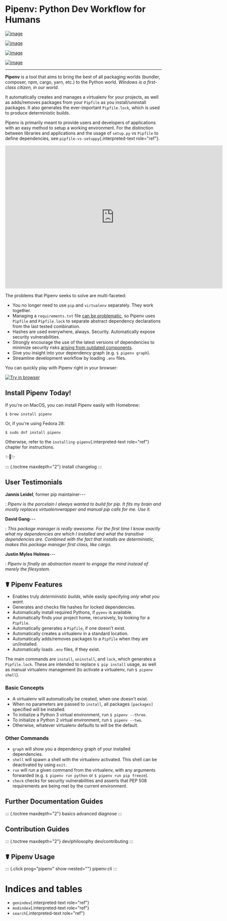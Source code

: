 Pipenv: Python Dev Workflow for Humans
======================================

[![image](https://img.shields.io/pypi/v/pipenv.svg)](https://pypi.python.org/pypi/pipenv)

[![image](https://img.shields.io/pypi/l/pipenv.svg)](https://pypi.python.org/pypi/pipenv)

[![image](https://img.shields.io/pypi/pyversions/pipenv.svg)](https://pypi.python.org/pypi/pipenv)

[![image](https://img.shields.io/badge/Say%20Thanks!-🦉-1EAEDB.svg)](https://saythanks.io/to/kennethreitz)

------------------------------------------------------------------------

**Pipenv** is a tool that aims to bring the best of all packaging worlds
(bundler, composer, npm, cargo, yarn, etc.) to the Python world.
*Windows is a first-class citizen, in our world.*

It automatically creates and manages a virtualenv for your projects, as
well as adds/removes packages from your `Pipfile` as you
install/uninstall packages. It also generates the ever-important
`Pipfile.lock`, which is used to produce deterministic builds.

Pipenv is primarily meant to provide users and developers of
applications with an easy method to setup a working environment. For the
distinction between libraries and applications and the usage of
`setup.py` vs `Pipfile` to define dependencies, see
`pipfile-vs-setuppy`{.interpreted-text role="ref"}.

<iframe src="https://player.vimeo.com/video/233134524" width="700" height="460" frameborder="0" webkitallowfullscreen mozallowfullscreen allowfullscreen></iframe>

The problems that Pipenv seeks to solve are multi-faceted:

-   You no longer need to use `pip` and `virtualenv` separately. They
    work together.
-   Managing a `requirements.txt` file [can be
    problematic](https://www.kennethreitz.org/essays/a-better-pip-workflow),
    so Pipenv uses `Pipfile` and `Pipfile.lock` to separate abstract
    dependency declarations from the last tested combination.
-   Hashes are used everywhere, always. Security. Automatically expose
    security vulnerabilities.
-   Strongly encourage the use of the latest versions of dependencies to
    minimize security risks [arising from outdated
    components](https://www.owasp.org/index.php/Top_10-2017_A9-Using_Components_with_Known_Vulnerabilities).
-   Give you insight into your dependency graph (e.g. `$ pipenv graph`).
-   Streamline development workflow by loading `.env` files.

You can quickly play with Pipenv right in your browser:

[![Try in browser](https://cdn.rawgit.com/rootnroll/library/assets/try.svg)](https://rootnroll.com/d/pipenv/)

Install Pipenv Today!
---------------------

If you\'re on MacOS, you can install Pipenv easily with Homebrew:

    $ brew install pipenv

Or, if you\'re using Fedora 28:

    $ sudo dnf install pipenv

Otherwise, refer to the `installing-pipenv`{.interpreted-text
role="ref"} chapter for instructions.

✨🍰✨

::: {.toctree maxdepth="2"}
install changelog
:::

User Testimonials
-----------------

**Jannis Leidel**, former pip maintainer---

:   *Pipenv is the porcelain I always wanted to build for pip. It fits
    my brain and mostly replaces virtualenvwrapper and manual pip calls
    for me. Use it.*

**David Gang**---

:   *This package manager is really awesome. For the first time I know
    exactly what my dependencies are which I installed and what the
    transitive dependencies are. Combined with the fact that installs
    are deterministic, makes this package manager first class, like
    cargo*.

**Justin Myles Holmes**---

:   *Pipenv is finally an abstraction meant to engage the mind instead
    of merely the filesystem.*

☤ Pipenv Features
-----------------

-   Enables truly *deterministic builds*, while easily specifying *only
    what you want*.
-   Generates and checks file hashes for locked dependencies.
-   Automatically install required Pythons, if `pyenv` is available.
-   Automatically finds your project home, recursively, by looking for a
    `Pipfile`.
-   Automatically generates a `Pipfile`, if one doesn\'t exist.
-   Automatically creates a virtualenv in a standard location.
-   Automatically adds/removes packages to a `Pipfile` when they are
    un/installed.
-   Automatically loads `.env` files, if they exist.

The main commands are `install`, `uninstall`, and `lock`, which
generates a `Pipfile.lock`. These are intended to replace
`$ pip install` usage, as well as manual virtualenv management (to
activate a virtualenv, run `$ pipenv shell`).

### Basic Concepts

-   A virtualenv will automatically be created, when one doesn\'t exist.
-   When no parameters are passed to `install`, all packages
    `[packages]` specified will be installed.
-   To initialize a Python 3 virtual environment, run
    `$ pipenv --three`.
-   To initialize a Python 2 virtual environment, run `$ pipenv --two`.
-   Otherwise, whatever virtualenv defaults to will be the default.

### Other Commands

-   `graph` will show you a dependency graph of your installed
    dependencies.
-   `shell` will spawn a shell with the virtualenv activated. This shell
    can be deactivated by using `exit`.
-   `run` will run a given command from the virtualenv, with any
    arguments forwarded (e.g. `$ pipenv run python` or
    `$ pipenv run pip freeze`).
-   `check` checks for security vulnerabilities and asserts that PEP 508
    requirements are being met by the current environment.

Further Documentation Guides
----------------------------

::: {.toctree maxdepth="2"}
basics advanced diagnose
:::

Contribution Guides
-------------------

::: {.toctree maxdepth="2"}
dev/philosophy dev/contributing
:::

☤ Pipenv Usage
--------------

::: {.click prog="pipenv" show-nested=""}
pipenv:cli
:::

Indices and tables
==================

-   `genindex`{.interpreted-text role="ref"}
-   `modindex`{.interpreted-text role="ref"}
-   `search`{.interpreted-text role="ref"}
